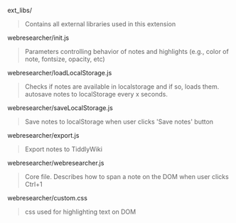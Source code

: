ext_libs/
> Contains all external libraries used in this extension

webresearcher/init.js
> Parameters controlling behavior of notes and highlights (e.g., color of note, fontsize, opacity, etc)

webresearcher/loadLocalStorage.js
> Checks if notes are available in localstorage and if so, loads them. autosave notes to localStorage every x seconds.

webresearcher/saveLocalStorage.js
> Save notes to localStorage when user clicks 'Save notes' button

webresearcher/export.js
> Export notes to TiddlyWiki

webresearcher/webresearcher.js
> Core file. Describes how to span a note on the DOM when user clicks Ctrl+1

webresearcher/custom.css
> css used for highlighting text on DOM
